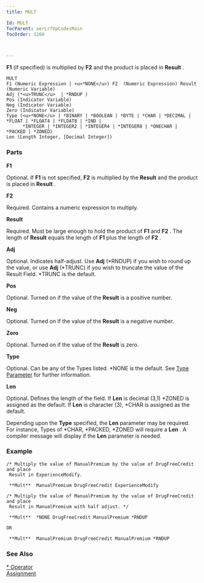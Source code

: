 ```yaml
---
title: MULT

Id: MULT
TocParent: aerLrfOpCodesMain
TocOrder: 1260



---
```


**F1** (if specified) is multiplied by **F2** and the product is placed in **Result** . 

```
MULT 
F1 (Numeric Expression | <u>*NONE</u>) F2  (Numeric Expression) Result (Numeric Variable) 
Adj (*<u>TRUNC</u>  | *RNDUP )
Pos (Indicator Variable) 
Neg (Indicator Variable)
Zero (Indicator Variable)
Type (<u>*NONE</u> | *BINARY | *BOOLEAN | *BYTE | *CHAR | *DECIMAL | *FLOAT | *FLOAT4 | *FLOAT8 | *IND | 
      *INTEGER | *INTEGER2 | *INTEGER4 | *INTEGER8 | *ONECHAR | *PACKED | *ZONED)
Len (Length Integer, [Decimal Integer])
```

### Parts

**F1** 

Optional. If **F1** is not specified, **F2** is multiplied by the **Result** and the product is placed in **Result** .


**F2** 

Required. Contains a numeric expression to multiply.


**Result** 

Required. Must be large enough to hold the product of **F1** and **F2** . The length of **Result** equals the length of **F1** plus the length of **F2** .


**Adj** 

Optional. Indicates half-adjust. Use **Adj** (*RNDUP) if you wish to round up the value, or use **Adj** (*TRUNC) if you wish to truncate the value of the Result Field. *TRUNC is the default.


**Pos** 

Optional. Turned on if the value of the **Result** is a positive number.


**Neg** 

Optional. Turned on if the value of the **Result** is a negative number.


**Zero** 

Optional. Turned on if the value of the **Result** is zero.


**Type** 

Optional. Can be any of the Types listed. *NONE is the default. See [Type Parameter](Type_Parameter.html) for further information.


**Len** 

Optional. Defines the length of the field. If **Len** is decimal (3,1) *ZONED is assigned as the default. If **Len** is character (3), *CHAR is assigned as the default. 

Depending upon the **Type** specified, the **Len** parameter may be required. For instance, Types of *CHAR, *PACKED, *ZONED will require a **Len** . A compiler message will display if the **Len** parameter is needed.


### Example

```
/* Multiply the value of ManualPremium by the value of DrugFreeCredit and place 
 Result in ExperienceModify.

 **Mult**  ManualPremium DrugFreeCredit ExperienceModify

/* Multiply the value of ManualPremium by the value of DrugFreeCredit and place 
 Result in ManualPremium with half adjust. */

 **Mult**  *NONE DrugFreeCredit ManualPremium *RNDUP

OR

 **Mult**  ManualPremium DrugFreeCredit ManualPremium *RNDUP
```

### See Also
[* Operator](Multiply_Operator.html) [<br /> Assignment](Assignment.html) 
